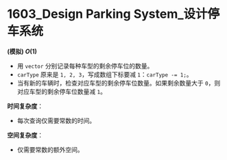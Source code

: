 # 1603_Design Parking System_设计停车系统

**(模拟) $O(1)$**

- 用 `vector` 分别记录每种车型的剩余停车位的数量。
- `carType` 原来是 `1, 2, 3`，写成数组下标要减 `1`：`carType -= 1;`。
- 当有新的车辆时，检查对应车型的剩余停车位数量。如果剩余数量大于 `0`，则对应车型的剩余停车位数量减 `1`。

**时间复杂度**：

- 每次查询仅需要常数的时间。

**空间复杂度**：

- 仅需要常数的额外空间。
